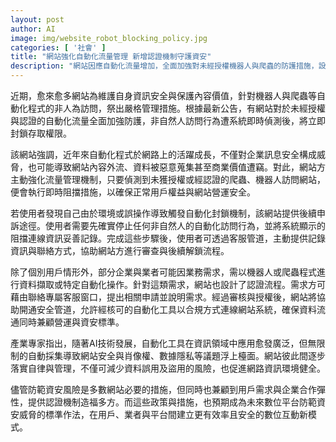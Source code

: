 ```yaml
---
layout: post
author: AI
image: img/website_robot_blocking_policy.jpg
categories: [ '社會' ]
title: "網站強化自動化流量管理 新增認證機制守護資安"
description: "網站因應自動化流量增加，全面加強對未經授權機器人與爬蟲的防護措施，設立封鎖與申訴機制，並推出認證流程，兼顧資安與企業自動化需求，創建更安全數位互動環境。"
---
```

近期，愈來愈多網站為維護自身資訊安全與保護內容價值，針對機器人與爬蟲等自動化程式的非人為訪問，祭出嚴格管理措施。根據最新公告，有網站對於未經授權與認證的自動化流量全面加強防護，非自然人訪問行為遭系統即時偵測後，將立即封鎖存取權限。

該網站強調，近年來自動化程式於網路上的活躍成長，不僅對企業訊息安全構成威脅，也可能導致網站內容外流、資料被惡意蒐集甚至商業價值遭竊。對此，網站方主動強化流量管理機制，只要偵測到未獲授權或經認證的爬蟲、機器人訪問網站，便會執行即時阻擋措施，以確保正常用戶權益與網站營運安全。

若使用者發現自己由於環境或誤操作導致觸發自動化封鎖機制，該網站提供後續申訴途徑。使用者需要先確實停止任何非自然人的自動化訪問行為，並將系統顯示的阻擋連線資訊妥善記錄。完成這些步驟後，使用者可透過客服管道，主動提供記錄資訊與聯絡方式，協助網站方進行審查與後續解鎖流程。

除了個別用戶情形外，部分企業與業者可能因業務需求，需以機器人或爬蟲程式進行資料擷取或特定自動化操作。針對這類需求，網站也設計了認證流程。需求方可藉由聯絡專屬客服窗口，提出相關申請並說明需求。經過審核與授權後，網站將協助開通安全管道，允許經核可的自動化工具以合規方式連線網站系統，確保資料流通同時兼顧營運與資安標準。

產業專家指出，隨著AI技術發展，自動化工具在資訊領域中應用愈發廣泛，但無限制的自動採集導致網站安全與肖像權、數據隱私等議題浮上檯面。網站彼此間逐步落實自律與管理，不僅可減少資料誤用及盜用的風險，也促進網路資訊環境健全。

儘管防範資安風險是多數網站必要的措施，但同時也兼顧到用戶需求與企業合作彈性，提供認證機制造福多方。而這些政策與措施，也預期成為未來數位平台防範資安威脅的標準作法，在用戶、業者與平台間建立更有效率且安全的數位互動新模式。